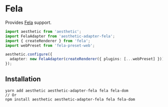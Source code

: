 # Fela

Provides [Fela](https://github.com/rofrischmann/fela) support.

```ts
import aesthetic from 'aesthetic';
import FelaAdapter from 'aesthetic-adapter-fela';
import { createRenderer } from 'fela';
import webPreset from 'fela-preset-web';

aesthetic.configure({
  adapter: new FelaAdapter(createRenderer({ plugins: [...webPreset] })),
});
```

## Installation

```
yarn add aesthetic aesthetic-adapter-fela fela fela-dom
// Or
npm install aesthetic aesthetic-adapter-fela fela fela-dom
```

